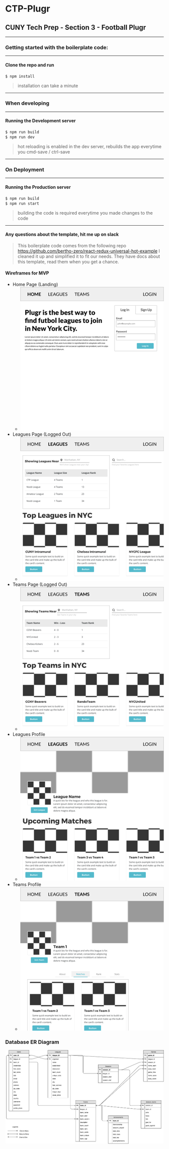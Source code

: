 # CTP-Plugr

## CUNY Tech Prep - Section 3 - Football Plugr

----	
### Getting started with the boilerplate code:


----	
#### Clone the repo and run 
    $ npm install
>installation can take a minute


----
### When developing


----
#### Running the Development server
	$ npm run build
	$ npm run dev
> hot reloading is enabled in the dev server, rebuilds the app everytime you cmd-save / ctrl-save


----
### On Deployment


----
#### Running the Production server
	$ npm run build
	$ npm run start
> building the code is required everytime you made changes to the code 


----
#### Any questions about the template, hit me up on slack
> This boilerplate code comes from the following repo
> https://github.com/bertho-zero/react-redux-universal-hot-example 
> I cleaned it up and simplified it to fit our needs. They have docs about this template, read them when you get a chance.

#### Wireframes for MVP

+ Home Page (Landing)
	+ ![Home Page (Landing)](assets/01-home.png)
+ Leagues Page (Logged Out)
    + ![Leagues Page (Logged Out)](assets/02-leagues-logged-out.png)
+ Teams Page (Logged Out)
	+ ![Teams Page (Logged Out)](assets/03-teams-logged-out.png)
+ Leagues Profile
	+ ![Leagues Profile](assets/04-leagues-profile.png)
+ Teams Profile
	+ ![Teams Profile](assets/05-teams-profile.png)

### Database ER Diagram
![ER Diagram](assets/plugr_er_diagram.png)
